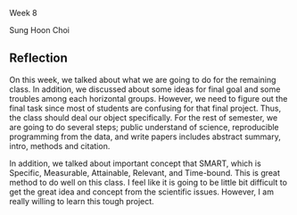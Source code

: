 Week 8

Sung Hoon Choi


Reflection
------------------------------------------------
On this week, we talked about what we are going to do for the remaining class.
In addition, we discussed about some ideas for final goal and some troubles among each horizontal groups.  However, we need to figure out the final task since most of students are confusing for that final project. Thus, the class should deal our object specifically. For the rest of semester, we are going to do several steps; public understand of science, reproducible programming from the data, and write papers includes abstract summary, intro, methods and citation. 

In addition, we talked about important concept that SMART, which is Specific, Measurable, Attainable, Relevant, and Time-bound. This is great method to do well on this class. I feel like it is going to be little bit difficult to get the great idea and concept from the scientific issues. However, I am really willing to learn this tough project.
